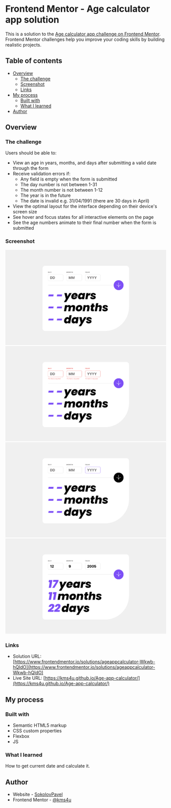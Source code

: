 # Frontend Mentor - Age calculator app solution

This is a solution to the [Age calculator app challenge on Frontend Mentor](https://www.frontendmentor.io/challenges/age-calculator-app-dF9DFFpj-Q). Frontend Mentor challenges help you improve your coding skills by building realistic projects. 

## Table of contents

- [Overview](#overview)
  - [The challenge](#the-challenge)
  - [Screenshot](#screenshot)
  - [Links](#links)
- [My process](#my-process)
  - [Built with](#built-with)
  - [What I learned](#what-i-learned)
- [Author](#author)

## Overview

### The challenge

Users should be able to:

- View an age in years, months, and days after submitting a valid date through the form
- Receive validation errors if:
  - Any field is empty when the form is submitted
  - The day number is not between 1-31
  - The month number is not between 1-12
  - The year is in the future
  - The date is invalid e.g. 31/04/1991 (there are 30 days in April)
- View the optimal layout for the interface depending on their device's screen size
- See hover and focus states for all interactive elements on the page
- See the age numbers animate to their final number when the form is submitted

### Screenshot

![](./screeshot.png)
![](./screenshotError.png)
![](./screenshotActive.png)
![](./screenshotWorking.png)

### Links

- Solution URL: [https://www.frontendmentor.io/solutions/ageappcalculator-Wkwb-hQIdO](https://www.frontendmentor.io/solutions/ageappcalculator-Wkwb-hQIdO)
- Live Site URL: [https://kms4u.github.io/Age-app-calculator/](https://kms4u.github.io/Age-app-calculator/)

## My process

### Built with

- Semantic HTML5 markup
- CSS custom properties
- Flexbox
- JS

### What I learned

How to get current date and calculate it.

## Author

- Website - [SokolovPavel](https://kms4u.github.io/Sokolov_Web)
- Frontend Mentor - [@kms4u](https://www.frontendmentor.io/profile/kms4u)
